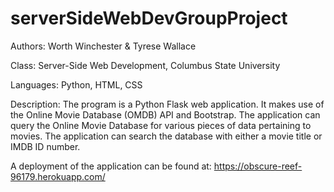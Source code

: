 # serverSideWebDevGroupProject
Authors: Worth Winchester & Tyrese Wallace

Class: Server-Side Web Development, Columbus State University

Languages: Python, HTML, CSS

Description: The program is a Python Flask web application.
It makes use of the Online Movie Database (OMDB) API and Bootstrap.
The application can query the Online Movie Database for various pieces of data pertaining to movies.
The application can search the database with either a movie title or IMDB ID number.

A deployment of the application can be found at: https://obscure-reef-96179.herokuapp.com/
